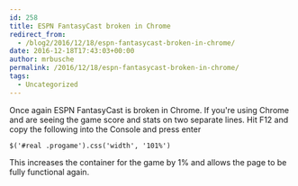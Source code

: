 ```yaml
---
id: 258
title: ESPN FantasyCast broken in Chrome
redirect_from:
  - /blog2/2016/12/18/espn-fantasycast-broken-in-chrome/
date: 2016-12-18T17:43:03+00:00
author: mrbusche
permalink: /2016/12/18/espn-fantasycast-broken-in-chrome/
tags:
  - Uncategorized
---
```


Once again ESPN FantasyCast is broken in Chrome. If you're using Chrome and are seeing the game score and stats on two separate lines. Hit F12 and copy the following into the Console and press enter

    $('#real .progame').css('width', '101%')

This increases the container for the game by 1% and allows the page to be fully functional again.
